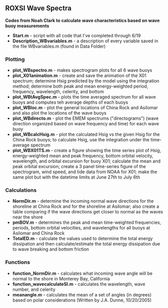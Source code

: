 ## ROXSI Wave Spectra
**Codes from Noah Clark to calculate wave characteristics based on wave buoy measurements**

* **Start.m** - script with all code that I've completed through 6/19
* **Description_WBvariables.m** - a description of every variable saved in the file WBvariables.m (found in Data Folder)
  
### Plotting
* **plot_WBspectro.m** - makes spectrogram plots for all 6 wave buoys
* **plot_X01animation.m** - create and save the animation of the X01 spectrum; determine Hsig predicted by the model using the integration method; determine both peak and mean energy-weighted period, frequency, wavelength, celerity, and bottom 
* **plot_WBtAvgSpec.m** - plots the time averaged spectrum for all wave buoys and computes teh average depths of each buoys
* **plot_WBloc.m** - plot the general locations of China Rock and Asilomar and also plot the locations of the wave buoys
* **plot_WBdirecto.m** - plot the EMEM spectrums ("directograms") (wave direction organized based on wave frequency and time) for each wave buoy
* **plot_WBcalcHsig.m** - plot the calculated Hsig vs the given Hsig for the China Rock buoys; to calculate Hsig, use the integration under the time-average spectrum
* **plot_WBX01TS.m** - create a figure showing the time series plot of Hsig, energy-weighted mean and peak frequency, bottom orbital velocity, wavelength, and orbital excursion for buoy X01; calculate the mean and peak orbital excursion; create a 3 panel time-series figure of the spectrogram, wind speed, and tide data from NOAA for X01; make the same plot but with the datetime limits at June 27th to July 6th
  
### Calculations
* **NormDir.m** - determine the incoming normal wave directions for the shoreline at China Rock and for the shoreline at Asilomar; also create a table comparing if the wave directions get closer to normal as the waves near the shore
* **pmBOV.m** - determines the peak and mean time-weighted frequencies, periods, bottom orbital velocities, and wavelengths for all buoys at Asilomar and China Rock
* **TotalED.m** - calculate the values used to determine the total energy dissipation and then calculate/estimate the total energy dissipation due to wave breaking and bottom friction

### Functions
* **function_NormDir.m** - calculates what incoming wave angle will be normal to the shore in Monterey Bay, California
* **function_wavecalculateSI.m** - calculates the wavelength, wave number, and celerity 
* **meanangle.m** - calculates the mean of a set of angles (in degrees) based on polar considerations (Written by J.A. Dunne, 10/20/2005)
 
